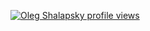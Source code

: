 [![Oleg Shalapsky profile views](https://u8views.com/api/v1/github/profiles/75427191/views/day-week-month-total-count.svg)](https://u8views.com/github/mrLag0fan)
